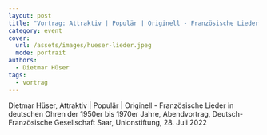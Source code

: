 ```yaml
---
layout: post
title: "Vortrag: Attraktiv | Populär | Originell - Französische Lieder in deutschen Ohren der 1950er bis 1970er Jahre"
category: event
cover:
  url: /assets/images/hueser-lieder.jpeg
  mode: portrait
authors:
  - Dietmar Hüser
tags:
  - vortrag
---
```

Dietmar Hüser, Attraktiv | Populär | Originell - Französische Lieder in deutschen Ohren der 1950er bis 1970er Jahre, Abendvortrag, Deutsch-Französische Gesellschaft Saar, Unionstiftung, 28. Juli 2022

<!-- more -->

